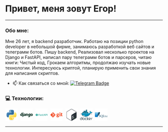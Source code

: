 # Привет, меня зовут Егор!

---

### Обо мне:

Мне 26 лет, я backend разработчик. Работаю на позиции python developer в небольшой фирме, занимаюсь разработкой веб сайтов и телеграмм ботов. Пишу backend, Реализовал несколько проектов на Django и FastAPI, написал пару телеграмм ботов и парсеров, читаю книги: Чистый код, Грокаем алгоритмы, продолжаю изучать новые технологии. Интересуюсь криптой, планирую применить свои знания для написания скриптов.

- :mailbox: Как связаться со мной: [![Telegram Badge](https://img.shields.io/badge/-egorkaafedotov-blue?style=flat&logo=Telegram&logoColor=white)](https://t.me/egorkaafedotov)
### 💻 Технологии:

<div>
  <img src="https://github.com/devicons/devicon/blob/master/icons/python/python-original.svg" title="python" alt="python" width="40" height="40"/>&nbsp
  <img src="https://github.com/devicons/devicon/blob/master/icons/django/django-plain-wordmark.svg" title="django" alt="django" width="40" height="40"/>&nbsp
  <img src="https://github.com/devicons/devicon/blob/master/icons/fastapi/fastapi-original-wordmark.svg" title="fastapi" alt="fastapi" width="40" height="40"/>&nbsp
  <img src="https://github.com/devicons/devicon/blob/master/icons/git/git-plain-wordmark.svg" title="git" alt="cgit" width="40" height="40"/>&nbsp
  <img src="https://github.com/devicons/devicon/blob/master/icons/bash/bash-original.svg" title="bash" alt="bash" width="40" height="40"/>&nbsp
  <img src="https://github.com/devicons/devicon/blob/master/icons/docker/docker-original-wordmark.svg" title="docker" alt="docker" width="40" height="40"/>&nbsp
  <img src="https://github.com/devicons/devicon/blob/master/icons/sqlite/sqlite-original-wordmark.svg" title="sqlite" alt="sqlite" width="40" height="40"/>&nbsp
</div>

---
